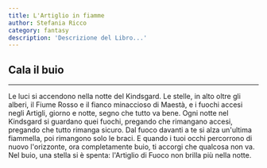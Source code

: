 ```yaml
---
title: L'Artiglio in fiamme
author: Stefania Ricco
category: fantasy
description: 'Descrizione del Libro...'
---
```


## Cala il buio

---
Le luci si accendono nella notte del Kindsgard.
Le stelle, in alto oltre gli alberi, il Fiume Rosso e il fianco minaccioso di Maestà, e i fuochi accesi negli Artigli, giorno e notte, segno che tutto va bene. Ogni notte nel Kindsgard si guardano quei fuochi, pregando che rimangano accesi, pregando che tutto rimanga sicuro.
Dal fuoco davanti a te si alza un'ultima fiammella, poi rimangono solo le braci.
E quando i tuoi occhi percorrono di nuovo l'orizzonte, ora completamente buio, ti accorgi che qualcosa non va.
Nel buio, una stella si è spenta: l'Artiglio di Fuoco non brilla più nella notte.